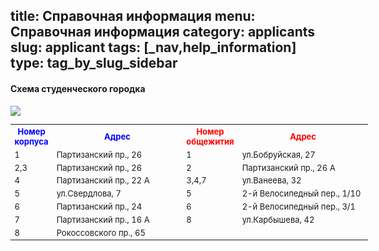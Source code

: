 title: Справочная информация
menu: Справочная информация
category: applicants
slug: applicant
tags: [_nav,help_information]
type: tag_by_slug_sidebar
---
<h4>Схема студенческого городка</h4>
<img src="/img/content/deans_office/maps.png"/>

<style>

</style>
</table>
<table style="font-size:13px; decoration:none;   width:572px;"class = "table_help_inf" >
<tbody>
<th style="color:blue;">Номер корпуса</th>
<th style="color:blue;">Адрес</th>
<th style="color:red;">Номер общежития</th>
<th style="color:red;">Адрес</th>

<tr>
<td style="width:10%; " class="table_help">1</td>
<td style="width:40%; "> Партизанский пр., 26 </td>

<td style="width:10%; " class="table_help">1</td>
<td style="width:40%; "> ул.Бобруйская, 27  </td>

</tr >
<tr>
<td style="width:10%; " class="table_help">2,3</td>
<td style="width:40%; "> Партизанский пр., 26 </td>

<td style="width:10%; " class="table_help">2</td>
<td style="width:40%; "> Партизанский пр., 26 А  </td>
</tr>



<tr>
<td style="width:10%; " class="table_help">4</td>
<td style="width:40%; "> Партизанский пр., 22 А  </td>

<td style="width:10%; " class="table_help">3,4,7</td>
<td style="width:40%; "> ул.Ванеева, 32  </td>
</tr>
<tr>
<td style="width:10%; " class="table_help">5</td>
<td style="width:40%; "> ул.Свердлова, 7 </td>

<td style="width:10%; " class="table_help">5</td>
<td style="width:40%; "> 2-й Велосипедный пер., 1/10  </td>
</tr>

<tr>
<td style="width:10%; " class="table_help">6</td>
<td style="width:40%; "> Партизанский пр., 24  </td>

<td style="width:10%; " class="table_help">6</td>
<td style="width:40%; "> 2-й Велосипедный пер., 3/1  </td>
</tr>

<tr>
<td style="width:10%; " class="table_help">7</td>
<td style="width:40%;"> Партизанский пр., 16 А  </td>

<td style="width:10%; " class="table_help">8</td>
<td style="width:40%; "> ул.Карбышева, 42 </td>
</tr>

<tr>
<td style="width:10%; " class="table_help">8</td>
<td style="width:40%; "> Рокоссовского пр., 65 </td>
<td style="width:10%; " class="table_help"></td>
<td style="width:40%; ">  </td>
</tr>
</tbody>
</table>